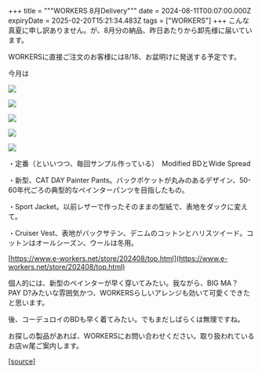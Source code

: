 +++
title = """WORKERS 8月Delivery"""
date = 2024-08-11T00:07:00.000Z
expiryDate = 2025-02-20T15:21:34.483Z
tags = ["WORKERS"]
+++
こんな真夏に申し訳ありません。が、8月分の納品、昨日あたりから卸先様に届いています。

WORKERSに直接ご注文のお客様には8/18、お盆明けに発送する予定です。

今月は

  

[![](https://blogger.googleusercontent.com/img/b/R29vZ2xl/AVvXsEj4WA9rLi6EasRIJQ8za_BSodqTD86cSVGUPCA0ljdgkDLKQklIHYyyr1sy1hQwKu2EH8m9rZOnP3S6auNkWgIi_VyzVv6QSY6qY6bD_g_Z4ZTfQYdCmU3ysrcLgox9Y_KsnxV6go6I3ARRNwGjj_Rmp44MgIc_w1xjxYtx7VzM3ffUwfSeMEHpQ19AEbs/s320/3.jpg)](https://blogger.googleusercontent.com/img/b/R29vZ2xl/AVvXsEj4WA9rLi6EasRIJQ8za_BSodqTD86cSVGUPCA0ljdgkDLKQklIHYyyr1sy1hQwKu2EH8m9rZOnP3S6auNkWgIi_VyzVv6QSY6qY6bD_g_Z4ZTfQYdCmU3ysrcLgox9Y_KsnxV6go6I3ARRNwGjj_Rmp44MgIc_w1xjxYtx7VzM3ffUwfSeMEHpQ19AEbs/s1125/3.jpg)

  

[![](https://blogger.googleusercontent.com/img/b/R29vZ2xl/AVvXsEiqIINHTow92-RFfawylmTS5ytmTKQ4CUoDF4Nzm9Yw8Tx9NB_rxAK3ePioRMWm8H1X_xIrmj1UmVsA57EMUb-rTYeVjju-pHfJPwfaDONuHGxhV_6d4is39gBPEw4exO_XJaF9NDJYLeu6CpyZvGsCq-ElOQOD2bQjdtaHRHrjnkAT31et-3MHlr_60vo/s320/i1-3.jpg)](https://blogger.googleusercontent.com/img/b/R29vZ2xl/AVvXsEiqIINHTow92-RFfawylmTS5ytmTKQ4CUoDF4Nzm9Yw8Tx9NB_rxAK3ePioRMWm8H1X_xIrmj1UmVsA57EMUb-rTYeVjju-pHfJPwfaDONuHGxhV_6d4is39gBPEw4exO_XJaF9NDJYLeu6CpyZvGsCq-ElOQOD2bQjdtaHRHrjnkAT31et-3MHlr_60vo/s1050/i1-3.jpg)

  

[![](https://blogger.googleusercontent.com/img/b/R29vZ2xl/AVvXsEjn9L4GkDrzj3s1w8N9hsaQ3L3wEb1CVotRLu2b5fpqlgHj2Udg3zoIpUomPpsz7mWPtgi_kAEmPKmAyY956AE4ha-nmEg2tF8zZrZsjcZS2tzGcLBnwVhPl_2UfbxIjIl9Ke-WYG2KgjPTnyxOy_SHhB3bg3rbPnpQzWIllyEVnnrmSqgc3LyFz_Kn8Qg/s320/i3-3.jpg)](https://blogger.googleusercontent.com/img/b/R29vZ2xl/AVvXsEjn9L4GkDrzj3s1w8N9hsaQ3L3wEb1CVotRLu2b5fpqlgHj2Udg3zoIpUomPpsz7mWPtgi_kAEmPKmAyY956AE4ha-nmEg2tF8zZrZsjcZS2tzGcLBnwVhPl_2UfbxIjIl9Ke-WYG2KgjPTnyxOy_SHhB3bg3rbPnpQzWIllyEVnnrmSqgc3LyFz_Kn8Qg/s1050/i3-3.jpg)

  

[![](https://blogger.googleusercontent.com/img/b/R29vZ2xl/AVvXsEjG4al4LzmsOB74qW2vkXqTgACep1t17Cgjzmg5FOoIUPiy6O-JAwRf0N2TejACW3WcRWimUOXJsidbD8_4Ul-qZSUUL69wHvEiEujFlOaCuQgiMwYEDGGstrG2zJcnfbXIEWxvU8sV8qKlBGVtK263A_cs2li_iSEDPBCbJ89gFtvKeicXQEbzYFaOa34/s320/i4-3.jpg)](https://blogger.googleusercontent.com/img/b/R29vZ2xl/AVvXsEjG4al4LzmsOB74qW2vkXqTgACep1t17Cgjzmg5FOoIUPiy6O-JAwRf0N2TejACW3WcRWimUOXJsidbD8_4Ul-qZSUUL69wHvEiEujFlOaCuQgiMwYEDGGstrG2zJcnfbXIEWxvU8sV8qKlBGVtK263A_cs2li_iSEDPBCbJ89gFtvKeicXQEbzYFaOa34/s1050/i4-3.jpg)

  

[![](https://blogger.googleusercontent.com/img/b/R29vZ2xl/AVvXsEi0ruFtO5AasoVL8xBbf2b9JkZpow6SHAUlf9W-daUP5T0smLDhjlW54LIXHyj7NvQg8C9e2flenY4F3rGNDYb3Ob_EEGtBVjoApuOAYe_MEbGN9X1GvTvZ1wIHx9vEc_vaZ3A-nRhmTFnmj26qjxD4cHfNUmZnUGJawMAE-HtqbvcU2vxCbS3xNoDIJrU/s320/i5-4.jpg)](https://blogger.googleusercontent.com/img/b/R29vZ2xl/AVvXsEi0ruFtO5AasoVL8xBbf2b9JkZpow6SHAUlf9W-daUP5T0smLDhjlW54LIXHyj7NvQg8C9e2flenY4F3rGNDYb3Ob_EEGtBVjoApuOAYe_MEbGN9X1GvTvZ1wIHx9vEc_vaZ3A-nRhmTFnmj26qjxD4cHfNUmZnUGJawMAE-HtqbvcU2vxCbS3xNoDIJrU/s1050/i5-4.jpg)

  

  

・定番（といいつつ、毎回サンプル作っている）　Modified BDとWide Spread

・新型、CAT DAY Painter Pants。バックポケットが丸みのあるデザイン、50-60年代ごろの典型的なペインターパンツを目指したもの。

・Sport Jacket。以前レザーで作ったそのままの型紙で、表地をダックに変えて。

・Cruiser Vest、表地がバックサテン、デニムのコットンとハリスツイード。コットンはオールシーズン、ウールは冬用。

[https://www.e-workers.net/store/202408/top.html](https://www.e-workers.net/store/202408/top.html)

  

個人的には、新型のペインターが早く穿いてみたい。我ながら、BIG MA？　PAY D?みたいな雰囲気かつ、WORKERSらしいアレンジも効いて可愛くできたと思います。

後、コーデュロイのBDも早く着てみたい。でもまだしばらくは無理ですね。

お探しの製品があれば、WORKERSにお問い合わせください。取り扱われているお店ｗ尾ご案内します。

[[source]](http://eworkers.blogspot.com/2024/08/workers-8delivery.html)
